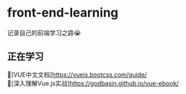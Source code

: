 # front-end-learning

记录自己的前端学习之路😭

## 正在学习

🚀[VUE中文文档]<https://vuejs.bootcss.com/guide/><br/>
💪[深入理解Vue.js实战]<https://godbasin.github.io/vue-ebook/>
